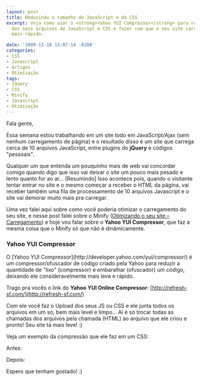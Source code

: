 ```yaml
---
layout: post
title: Reduzindo o tamanho do JavaScript e do CSS
excerpt: Veja como usar o <strong>Yahoo YUI Compressor</strong> para reduzir o tamanho
  dos seus arquivos de JavaScript e CSS e fazer com que o seu site carregue muito
  mais rápido.

date: '2009-11-18 13:07:14 -0200'
categories:
- CSS
- Javascript
- Artigos
- Otimização
tags:
- jQuery
- CSS
- Minify
- Javascript
- Otimização
---
```

Fala gente,

Essa semana estou trabalhando em um site todo em JavaScript/Ajax (sem nenhum carregamento de página) e o resultado disso é um site que carrega cerca de 10 arquivos JavaScript, entre plugins do <strong>jQuery</strong> e códigos "pessoais".

Qualquer um que entenda um pouquinho mais de web vai concordar comigo quando digo que isso vai deixar o site um pouco mais pesado e lento quanto for ao ar... [Resumindo] Isso acontece pois, quando o visitante tentar entrar no site e o mesmo começar a receber o HTML da página, vai receber também uma fila de processamento de 10 arquivos Javascript e o site vai demorar muito mais pra carregar.

Uma vez falei aqui sobre como você poderia otimizar o carregamento do seu site, e nesse post falei sobre o Minify ([Otimizando o seu site – Carregamento](/otimizando-o-seu-site-carregamento)) e hoje vou falar sobre o <strong>Yahoo YUI Compressor</strong>, que faz a mesma coisa que o Minify só que não é dinâmicamente.

<h3>Yahoo YUI Compressor</h3>
O [Yahoo YUI Compressor](http://developer.yahoo.com/yui/compressor/) é um compressor/ofuscador de código criado pela Yahoo para reduzir a quantidade de "lixo" (compressor) e embaralhar (ofuscador) um código, deixando ele consideravelmente mais leve e rápido.

Trago pra vocês o link do <strong>Yahoo YUI Online Compressor</strong>: [http://refresh-sf.com/](http://refresh-sf.com/)

Com ele você faz o Upload dos seus JS ou CSS e ele junta todos os arquivos em um só, bem mais level e limpo... Aí é só trocar todas as chamadas dos arquivos pela chamada (HTML) ao arquivo que ele criou e pronto! Seu site tá mais leve! :)

Veja um exemplo da compressão que ele faz em um CSS:

Antes:

<div data-gist-id="dbdb57fea5e3ba7c4fc4" data-gist-show-loading="false"></div>

Depois:

<div data-gist-id="b854993480d609eee140" data-gist-show-loading="false"></div>

Espero que tenham gostado! :)

